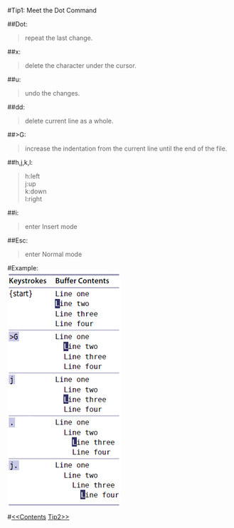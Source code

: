 #Tip1: Meet the Dot Command  
  
##Dot:    
>repeat the last change.  
  
##x:  
>delete the character under the cursor.  
  
##u:  
>undo the changes.  
  
##dd:   
>delete current line as a whole.  
  
##>G:    
>increase the indentation from the current line until the end of the file.  
  
##h,j,k,l:     
>h:left   
>j:up    
>k:down   
>l:right    
  
##i:  
>enter Insert mode  
  
##Esc:    
>enter Normal mode  
  
#Example:  
![tip1](images/tip1.png)
  
#[<<Contents](README.md) [Tip2>>](tip2.md)
